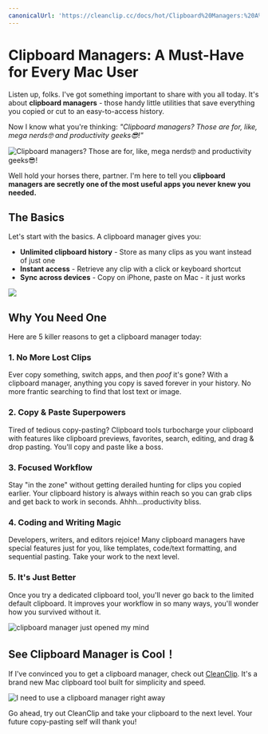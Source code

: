 ```yaml
---
canonicalUrl: 'https://cleanclip.cc/docs/hot/Clipboard%20Managers:%20A%20Must-Have%20for%20Every%20Mac%20User'
---
```


# Clipboard Managers: A Must-Have for Every Mac User

Listen up, folks. I've got something important to share with you all today. It's about **clipboard managers** - those handy little utilities that save everything you copied or cut to an easy-to-access history. 

Now I know what you're thinking: _"Clipboard managers? Those are for, like, mega nerds🤓️ and productivity geeks😎!"_

![Clipboard managers? Those are for, like, mega nerds🤓️ and productivity geeks😎!](https://media.giphy.com/media/eU2sRBEme4GIM/giphy.gif)

Well hold your horses there, partner. I'm here to tell you **clipboard managers are secretly one of the most useful apps you never knew you needed.**

## The Basics

Let's start with the basics. A clipboard manager gives you:

- **Unlimited clipboard history** - Store as many clips as you want instead of just one
- **Instant access** - Retrieve any clip with a click or keyboard shortcut
- **Sync across devices** - Copy on iPhone, paste on Mac - it just works

![](https://media.giphy.com/media/da75JuW2HHuBNqOHHE/giphy-downsized.gif)

## Why You Need One

Here are 5 killer reasons to get a clipboard manager today:

### 1. No More Lost Clips

Ever copy something, switch apps, and then *poof* it's gone? With a clipboard manager, anything you copy is saved forever in your history. No more frantic searching to find that lost text or image. 

### 2. Copy & Paste Superpowers 

Tired of tedious copy-pasting? Clipboard tools turbocharge your clipboard with features like clipboard previews, favorites, search, editing, and drag & drop pasting. You'll copy and paste like a boss.

### 3. Focused Workflow

Stay "in the zone" without getting derailed hunting for clips you copied earlier. Your clipboard history is always within reach so you can grab clips and get back to work in seconds. Ahhh...productivity bliss.

### 4. Coding and Writing Magic

Developers, writers, and editors rejoice! Many clipboard managers have special features just for you, like templates, code/text formatting, and sequential pasting. Take your work to the next level.

### 5. It's Just Better

Once you try a dedicated clipboard tool, you'll never go back to the limited default clipboard. It improves your workflow in so many ways, you'll wonder how you survived without it.

![clipboard manager just opened my mind](https://media.giphy.com/media/SJX3gbZ2dbaEhU92Pu/giphy.gif)

## See Clipboard Manager is Cool！

If I've convinced you to get a clipboard manager, check out [CleanClip](https://cleanclip.cc). It's a brand new Mac clipboard tool built for simplicity and speed.

![I need to use a clipboard manager right away](https://media.giphy.com/media/MXJQinVv3o4NwcaRhA/giphy.gif)

Go ahead, try out CleanClip and take your clipboard to the next level. Your future copy-pasting self will thank you!
